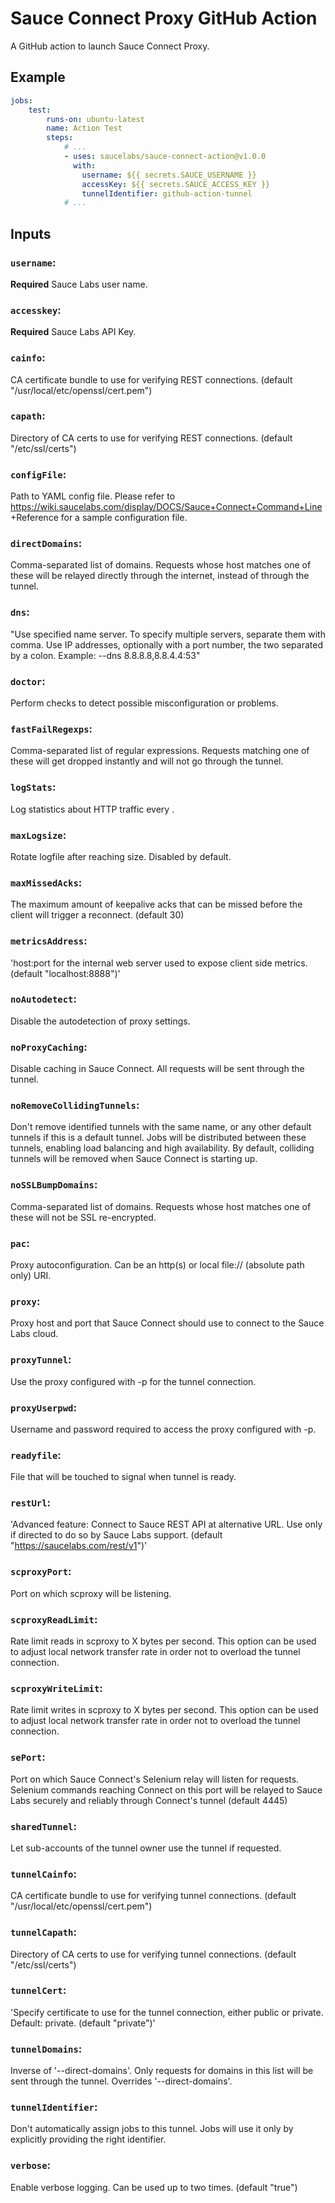 Sauce Connect Proxy GitHub Action
=================================

A GitHub action to launch Sauce Connect Proxy.

## Example

```yaml
jobs:
    test:
        runs-on: ubuntu-latest
        name: Action Test
        steps:
            # ...
            - uses: saucelabs/sauce-connect-action@v1.0.0
              with:
                username: ${{ secrets.SAUCE_USERNAME }}
                accessKey: ${{ secrets.SAUCE_ACCESS_KEY }}
                tunnelIdentifier: github-action-tunnel
            # ...
```

## Inputs

### `username`:
**Required** Sauce Labs user name.

### `accesskey`:
**Required** Sauce Labs API Key.

### `cainfo`:
CA certificate bundle to use for verifying REST connections. (default "/usr/local/etc/openssl/cert.pem")

### `capath`:
Directory of CA certs to use for verifying REST connections. (default "/etc/ssl/certs")

### `configFile`:
Path to YAML config file. Please refer to https://wiki.saucelabs.com/display/DOCS/Sauce+Connect+Command+Line +Reference for a sample configuration file.

### `directDomains`:
Comma-separated list of domains. Requests whose host matches one of these will be relayed directly through the  internet, instead of through the tunnel.

### `dns`:
"Use specified name server. To specify multiple servers, separate them with comma. Use IP addresses, optionally  with a port number, the two separated by a colon. Example: --dns 8.8.8.8,8.8.4.4:53"

### `doctor`:
Perform checks to detect possible misconfiguration or problems.

### `fastFailRegexps`:
Comma-separated list of regular expressions. Requests matching one of these will get dropped instantly and will  not go through the tunnel.

### `logStats`:
Log statistics about HTTP traffic every <seconds>.

### `maxLogsize`:
Rotate logfile after reaching <bytes> size. Disabled by default.

### `maxMissedAcks`:
The maximum amount of keepalive acks that can be missed before the client will trigger a reconnect. (default 30)

### `metricsAddress`:
'host:port for the internal web server used to expose client side metrics. (default "localhost:8888")'

### `noAutodetect`:
Disable the autodetection of proxy settings.

### `noProxyCaching`:
Disable caching in Sauce Connect. All requests will be sent through the tunnel.

### `noRemoveCollidingTunnels`:
Don't remove identified tunnels with the same name, or any other default tunnels if this is a default tunnel. Jobs will be distributed between these tunnels, enabling load balancing and high availability. By default, colliding tunnels will be removed when Sauce Connect is starting up.

### `noSSLBumpDomains`:
Comma-separated list of domains. Requests whose host matches one of these will not be SSL re-encrypted.

### `pac`:
Proxy autoconfiguration. Can be an http(s) or local file:// (absolute path only) URI.

### `proxy`:
Proxy host and port that Sauce Connect should use to connect to the Sauce Labs cloud.

### `proxyTunnel`:
Use the proxy configured with -p for the tunnel connection.

### `proxyUserpwd`:
Username and password required to access the proxy configured with -p.

### `readyfile`:
File that will be touched to signal when tunnel is ready.

### `restUrl`:
'Advanced feature: Connect to Sauce REST API at alternative URL. Use only if directed to do so by Sauce Labs  support. (default "https://saucelabs.com/rest/v1")'

### `scproxyPort`:
Port on which scproxy will be listening.

### `scproxyReadLimit`:
Rate limit reads in scproxy to X bytes per second. This option can be used to adjust local network transfer rate in order not to overload the tunnel connection.

### `scproxyWriteLimit`:
Rate limit writes in scproxy to X bytes per second. This option can be used to adjust local network transfer rate in order not to overload the tunnel connection.

### `sePort`:
Port on which Sauce Connect's Selenium relay will listen for requests. Selenium commands reaching Connect on this port will be relayed to Sauce Labs securely and reliably through Connect's tunnel (default 4445)

### `sharedTunnel`:
Let sub-accounts of the tunnel owner use the tunnel if requested.

### `tunnelCainfo`:
CA certificate bundle to use for verifying tunnel connections. (default "/usr/local/etc/openssl/cert.pem")

### `tunnelCapath`:
Directory of CA certs to use for verifying tunnel connections. (default "/etc/ssl/certs")

### `tunnelCert`:
'Specify certificate to use for the tunnel connection, either public or private. Default: private. (default "private")'

### `tunnelDomains`:
Inverse of '--direct-domains'. Only requests for domains in this list will be sent through the tunnel. Overrides '--direct-domains'.

### `tunnelIdentifier`:
Don't automatically assign jobs to this tunnel. Jobs will use it only by explicitly providing the right identifier.

### `verbose`:
Enable verbose logging. Can be used up to two times. (default "true")
